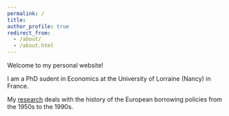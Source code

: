 ```yaml
---
permalink: /
title: 
author_profile: true
redirect_from: 
  - /about/
  - /about.html
---
```

Welcome to my personal website!

I am a PhD sudent in Economics at the University of Lorraine (Nancy) in France.

My [research](/research/) deals with the history of the European borrowing policies from the 1950s to the 1990s.
